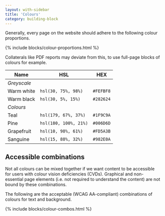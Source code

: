 ```yaml
---
layout: with-sidebar
title: 'Colours'
category: building-block
---
```


Generally, every page on the website should adhere to the following colour proportions.

{% include blocks/colour-proportions.html %}

Collaterals like PDF reports may deviate from this, to use full-page blocks of colours for example.

| Name                                                                        | HSL                   | HEX       |
|-----------------------------------------------------------------------------|-----------------------|-----------|
| _Greyscale_                                                                                                     |
| <span data-feather="droplet" class="white-fill"></span> Warm white          | `hsl(30, 75%, 98%)`   | `#FEFBF8` |
| <span data-feather="droplet" class="black-fill"></span> Warm black          | `hsl(30, 5%, 15%)`    | `#282624` |
| _Colours_                                                                   |                       |           |
| <span data-feather="droplet" class="teal-fill"></span> Teal        			    | `hsl(179, 67%, 37%)`  | `#1F9C9A` |
| <span data-feather="droplet" class="pine-fill"></span> Pine                 | `hsl(180, 100%, 21%)` | `#006D6D` |
| <span data-feather="droplet" class="grapefruit-fill"></span> Grapefruit     | `hsl(10, 98%, 61%)`   | `#FD5A3B` |
| <span data-feather="droplet" class="sanguine-fill"></span> Sanguine         | `hsl(15, 88%, 32%)`   | `#982E0A` |


## Accessible combinations

Not all colours can be mixed together if we want content to be accessible for users with colour vision deficiencies (CVDs). Graphical and non-essential page elements (i.e. not required to understand the content) are not bound by these combinations.

The following are the acceptable (WCAG AA-compliant) combinations of colours for text and background.

{% include blocks/colour-combos.html %}
